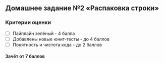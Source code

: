 ## Домашнее задание №2 «Распаковка строки»

### Критерии оценки
- [ ] Пайплайн зелёный - 4 балла
- [ ] Добавлены новые юнит-тесты - до 4 баллов
- [ ] Понятность и чистота кода - до 2 баллов

#### Зачёт от 7 баллов
